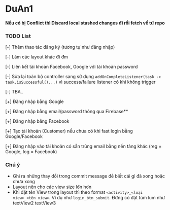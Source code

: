 # DuAn1

**Nếu có bị Conflict thì Discard local stashed changes đi rồi fetch về từ repo**

### TODO List
[-] Thêm thao tác đăng ký (tương tự như đăng nhập)

[-] Làm các layout khác đi đm

[-] Liên kết tài khoản Facebook, Google với tài khoản password

[-] Sửa lại toàn bộ controller sang sử dụng ``addOnCompleteListener(task -> task.isSuccessful()...)`` vì success/failure listener có khi không trigger

[-] TBA..

[+] Đăng nhập bằng Google

[+] Đăng nhập bằng email/password thông qua Firebase**

[+] Đăng nhập bằng Facebook

[+] Tạo tài khoản (Customer) nếu chưa có khi fast login bằng Google/Facebook

[+] Đăng nhập vào tài khoản có sẵn trùng email bằng nền tảng khác (reg = Google, log = Facebook)

### Chú ý
- Ghi ra những thay đổi trong commit message để biết cái gì đã xong hoặc chưa xong
- Layout nên cho các view size lớn hơn
- Khi đặt tên View trong layout thì theo format ``<activity>_<loại view>_<tên view>``. Ví dụ như ``login_btn_submit``. Đừng có đặt tùm lum như textView2 textView3
